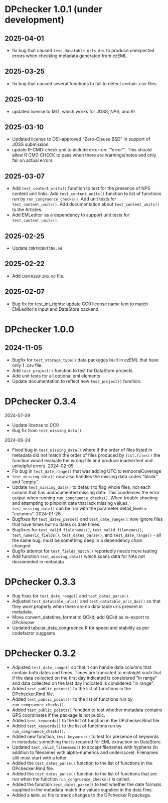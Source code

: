 # DPchecker 1.0.1 (under development)

## 2025-04-01
  * fix bug that caused `test_datatable_urls_doi` to produce unexpected errors when checking metadata generated from ezEML.

## 2025-03-25
  * fix bug that caused several functions to fail to detect certain .csv files

## 2025-03-10
  * updated license to MIT, which works for JOSS, NPS, and R!
## 2025-03-10
  * Updated license to OSI-approved "Zero-Clause BSD" in support of JOSS submission.
  * update R-CMD-check.yml to include error-on: '"error"'. This should allow R CMD CHECK to pass when there are warnings/notes and only fail on actual errors.

## 2025-03-07
  * Add `test_content_units()` function to test for the presence of NPS content unit links. Add `test_content_units()` function to list of functions run by `run_congruence_checks()`. Add unit tests for `test_content_units()`. Add documentation about `test_content_units()` to the Articles.
  * Add EMLeditor as a dependency to support unit tests for `test_content_units()`.
## 2025-02-25
  * Update `CONTRIBUTING.md`
## 2025-02-22
  * Add `CONTRIBUTING.md` file.
  
## 2025-02-07
* Bug fix for test_int_rights: update CC0 license name text to match EMLeditor's input and DataStore backend.

# DPchecker 1.0.0 
## 2024-11-05
* Bugfix for `test_storage_type()` data packages built in ezEML that have only 1 .csv file.
* Add `test_project()` function to test for DataStore projects.
* Add unit tests for all optional eml elements
* Update documentation to reflect new `test_project()` function.

# DPchecker 0.3.4

2024-07-29
* Update license to CC0
* Bug fix from `test_missing_data()`

2024-06-24
* Fixed bug in `test_missing_data()` where if the order of files listed in metadata did not match the order of files produced by `list.files()` the function would evaluate the wrong file and produce inadvertent and unhelpful errors.
2024-02-05
* Fix bug in `test_date_range()` that was adding UTC to temporalCoverage
* `test_missing_data()` now also handles the missing data codes "blank" and "empty".
* Update `test_missing_data()` to default to flag whole files, not each column that has undocumented missing data. This condenses the error output when running `run_congruence_checks()`. When trouble shooting and attempting to pinpoint data that lack missing values, `test_missing_data()` can be run with the parameter detail_level = "columns".
2024-01-26
* Bugfixes for `test_dates_parse()` and `test_date_range()`: now ignore files that have times but no dates or date times.
* Bugfixes for `test_valid_fieldnames()`, `test_valid_filenames()`, `test_numeric_fields()`, `test_dates_parse()`, and `test_date_range()` - all the same bug; must be something deep in a dependency chain changed.
* Bugfix attempt for `test_fields_match()` reportedly needs more testing
* Add function `test_missing_data()` which scans data for NAs not documented in metadata

# DPchecker 0.3.3

* Bug fixes for `test_date_range()` and `test_dates_parse()`.
* Adjusted `test_datatable_urls()` and `test_datatable_urls_doi()` so that they work properly when there are no data table urls present in metadata.
* Move convert_datetime_format to QCkit; add QCkit as re-export to DPchecker
* Updated tabular_data_congruence.R for speed and stability as per codefactor suggests

# DPchecker 0.3.2

* Adjusted `test_date_range()` so that it can handle data columns that contain both dates and times. Times are truncated to midnight such that if the data collected on the first day indicated is considered "in range" and data collected on the last day indicated is considered "in range".
* Added `test_public_points()` to the list of functions in the DPchecker.Rmd file.
* Added `test_public_points()` to the list of functions run by `run_congruence_checks()`.
* Added `test_public_points()` function to test whether metadata contains GPS coordinates if the package is not public.
* Added `test_keywords()` to the list of function in the DPchecker.Rmd file. 
* Added `test_keywords()` to the list of functions run by `run_congruence_checks()`.
* Added new function, `test_keywords()` to test for presence of keywords in metadata; something that is required for EML extraction on DataStore.
* Updated `test_valid_filenames()` to accept filenames with hyphens (in addition to filenames with alpha-numerics and underscore). Filenames still must start with a letter.
* Added the `test_dates_parse()` function to the list of functions in the DPchecker.Rmd file.
* Added the `test_dates_parse()` function to the list of functions that are run when the function `run_congruence_checks()` is called.
* Added the function `test_dates_parse()` to test whether the date formats supplied in the metadata match the values supplied in the data files.
* Added a `NEWS.md` file to track changes to the DPchecker R package.
